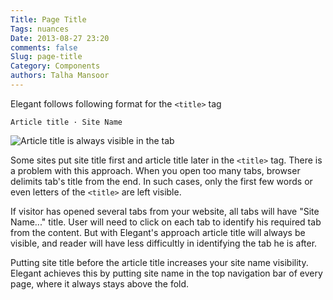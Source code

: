 ```yaml
---
Title: Page Title
Tags: nuances
Date: 2013-08-27 23:20
comments: false
Slug: page-title
Category: Components
authors: Talha Mansoor
---
```


Elegant follows following format for the `<title>` tag

```
Article title · Site Name
```

![Article title is always visible in the
tab]({static}/images/elegant-theme_page-title.png)

Some sites put site title first and article title later in the `<title>` tag.
There is a problem with this approach. When you open too many tabs, browser
delimits tab's title from the end. In such cases, only the first few words or
even letters of the `<title>` are left visible.

If visitor has opened several tabs from your website, all tabs will have "Site
Name..." title. User will need to click on each tab to identify his required
tab from the content. But with Elegant's approach article title will always be
visible, and reader will have less difficultly in identifying the tab he is
after.

Putting site title before the article title increases your site name
visibility. Elegant achieves this by putting site name in the top navigation
bar of every page, where it always stays above the fold.
